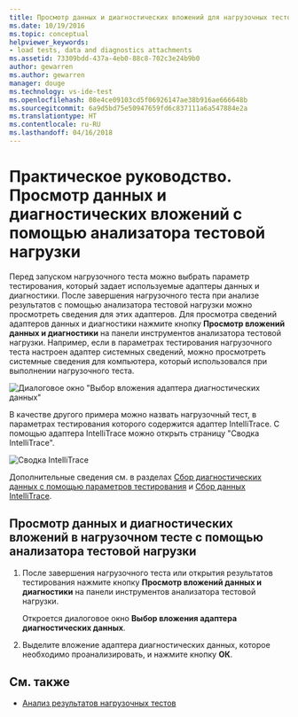 ```yaml
---
title: Просмотр данных и диагностических вложений для нагрузочных тестов в Visual Studio | Документы Майкрософт
ms.date: 10/19/2016
ms.topic: conceptual
helpviewer_keywords:
- load tests, data and diagnostics attachments
ms.assetid: 73309bdd-437a-4eb0-88c8-702c3e24b9b0
author: gewarren
ms.author: gewarren
manager: douge
ms.technology: vs-ide-test
ms.openlocfilehash: 08e4ce09103cd5f06926147ae38b916ae666648b
ms.sourcegitcommit: 6a9d5bd75e50947659fd6c837111a6a547884e2a
ms.translationtype: HT
ms.contentlocale: ru-RU
ms.lasthandoff: 04/16/2018
---
```

# <a name="how-to-view-data-and-diagnostic-attachments-using-the-load-test-analyzer"></a>Практическое руководство. Просмотр данных и диагностических вложений с помощью анализатора тестовой нагрузки

Перед запуском нагрузочного теста можно выбрать параметр тестирования, который задает используемые адаптеры данных и диагностики. После завершения нагрузочного теста при анализе результатов с помощью анализатора тестовой нагрузки можно просмотреть сведения для этих адаптеров. Для просмотра сведений адаптеров данных и диагностики нажмите кнопку **Просмотр вложений данных и диагностики** на панели инструментов анализатора тестовой нагрузки. Например, если в параметрах тестирования нагрузочного теста настроен адаптер системных сведений, можно просмотреть системные сведения для компьютера, который использовался при выполнении нагрузочного теста.

![Диалоговое окно "Выбор вложения адаптера диагностических данных"](../test/media/load_adapterdialog.png "Load_AdapterDialog")

В качестве другого примера можно назвать нагрузочный тест, в параметрах тестирования которого содержится адаптер IntelliTrace. С помощью адаптера IntelliTrace можно открыть страницу "Сводка IntelliTrace".

![Сводка IntelliTrace](../test/media/load_intellitrace.png "Load_IntelliTrace")

Дополнительные сведения см. в разделах [Сбор диагностических данных с помощью параметров тестирования](../test/collect-diagnostic-information-using-test-settings.md) и [Сбор данных IntelliTrace](../test/how-to-collect-intellitrace-data-to-help-debug-difficult-issues.md).

## <a name="to-view-data-and-diagnostic-attachments-in-a-load-test-from-the-load-test-analyzer"></a>Просмотр данных и диагностических вложений в нагрузочном тесте с помощью анализатора тестовой нагрузки

1.  После завершения нагрузочного теста или открытия результатов тестирования нажмите кнопку **Просмотр вложений данных и диагностики** на панели инструментов анализатора тестовой нагрузки.

     Откроется диалоговое окно **Выбор вложения адаптера диагностических данных**.

2.  Выделите вложение адаптера диагностических данных, которое необходимо проанализировать, и нажмите кнопку **ОК**.

## <a name="see-also"></a>См. также

- [Анализ результатов нагрузочных тестов](../test/analyze-load-test-results-using-the-load-test-analyzer.md)